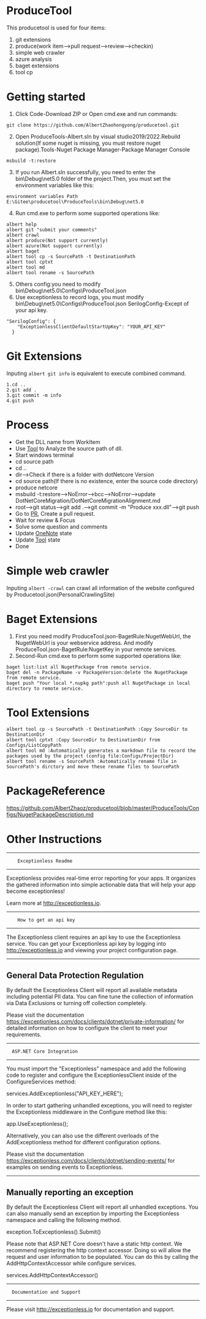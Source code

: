# ProduceTool

This producetool is used for four items:

1. git extensions
2. produce(work item-->pull request-->review-->checkin)
3. simple web crawler
4. azure analysis
5. baget extensions
6. tool cp

# Getting started

1. Click Code-Download ZIP or Open cmd.exe and run commands:

```
git clone https://github.com/AlbertZhaohongyong/producetool.git
```

2. Open ProduceTools-Albert.sln by visual studio2019/2022.Rebuild solution(If some nuget is missing, you must restore nuget package).Tools-Nuget Package Manager-Package Manager Console

```
msbuild -t:restore
```

3. If you run Albert.sln successfully, you need to enter the bin\Debug\net5.0 folder of the project.Then, you must set the environment variables like this:

```
environment variables Path E:\Gitee\producetool\ProduceTools\bin\Debug\net5.0
```

4. Run cmd.exe to perform some supported operations like:

```
albert help
albert git "submit your comments"
albert crawl
albert produce(Not support currently)
albert azure(Not support currently)
albert baget
albert tool cp -s SourcePath -t DestinationPath
albert tool cptxt
albert tool md
albert tool rename -s SourcePath
```

5. Others config:you need to modify bin\Debug\net5.0\Configs\ProduceTool.json
6. Use exceptionless to record logs, you must modify bin\Debug\net5.0\Configs\ProduceTool.json SerilogConfig-Except of your api key.

```
"SerilogConfig": {
    "ExceptionlessClientDefaultStartUpKey": "YOUR_API_KEY"
  }
```

# Git Extensions

Inputing ``albert git info`` is equivalent to execute combined command.

```
1.cd ..
2.git add .
3.git commit -m info
4.git push
```

# Process

- Get the DLL name from WorkItem
- Use [Tool](http://10.158.22.18/#/QueryAssemblyDetail) to Analyze the source path of dll.
- Start windows terminal
- cd source path
- cd ..
- dir-->Check if there is a folder with dotNetcore Version
- cd source path(If there is no existence, enter the source code directory)
- produce netcore
- msbuild -t:restore-->NoError-->bcc-->NoError-->update DotNetCoreMigration/DotNetCoreMigrationAlignment.md
- root-->git status-->git add .-->git commit -m "Produce xxx.dll"-->git push
- Go to [PR](https://o365exchange.visualstudio.com/O365%20Core/_workitems/edit/1780212/), Create a pull request.
- Wait for review & Focus
- Solve some question and comments
- Update [OneNote](https://microsoftapc-my.sharepoint.com/:o:/r/personal/v-texu_microsoft_com/_layouts/15/Doc.aspx?sourcedoc=%7Bd42fa092-9b22-4fb3-b194-0176df355d83%7D&action=edit&wd=target(Produce.one%7CD63373F8-D85E-4ACB-A1AD-F7EF27486E29%2FMapiHttp%20Produce%20for%202021-Aug-Sprint8%7Cee2ac6c6-8a84-428e-a45b-08d143a646d5%2F)) state
- Update [Tool](http://10.158.22.18/#/QueryAssemblyDetail) state
- Done

# Simple web crawler

Inputing ``albert -crawl`` can crawl all information of the website configured by Producetool.json(PersonalCrawlingSite)

# Baget Extensions
1. First you need modify ProduceTool.json-BagetRule:NugetWebUrl, the NugetWebUrl is your webservice address. And modify ProduceTool.json-BagetRule:NugetKey in your remote services.
2. Second-Run cmd.exe to perform some supported operations like:
```
baget list:list all NugetPackage from remote service.
baget del -n PackageName -v PackageVersion:delete the NugetPackage from remote service.
baget push "Your local *.nupkg path":push all NugetPackage in local directory to remote service.
```

# Tool Extensions
```
albert tool cp -s SourcePath -t DestinationPath :Copy SourceDir to DestinationDir
albert tool cptxt :Copy SourceDir to DestinationDir from Configs/ListCopyPath
albert tool md :Automatically generates a markdown file to record the packages used by the project (config file:Configs/ProjectDir)  
albert tool rename -s SourcePath :Automatically rename file in SourcePath's dirctory and move these rename files to SourcePath   
```

# PackageReference

https://github.com/AlbertZhaoz/producetool/blob/master/ProduceTools/Configs/NugetPackageDescription.md

# Other Instructions

---

```
    Exceptionless Readme
```

---

Exceptionless provides real-time error reporting for your apps. It organizes the
gathered information into simple actionable data that will help your app become
exceptionless!

Learn more at http://exceptionless.io.

---

```
    How to get an api key
```

---

The Exceptionless client requires an api key to use the Exceptionless service.
You can get your Exceptionless api key by logging into http://exceptionless.io
and viewing your project configuration page.

---

General Data Protection Regulation
----------------------------------

By default the Exceptionless Client will report all available metadata including potential PII data.
You can fine tune the collection of information via Data Exclusions or turning off collection completely.

Please visit the documentation https://exceptionless.com/docs/clients/dotnet/private-information/
for detailed information on how to configure the client to meet your requirements.

---

```
  ASP.NET Core Integration
```

---

You must import the "Exceptionless" namespace and add the following code to register and configure
the ExceptionlessClient inside of the ConfigureServices method:

services.AddExceptionless("API_KEY_HERE");

In order to start gathering unhandled exceptions, you will need to register the Exceptionless
middleware in the Configure method like this:

app.UseExceptionless();

Alternatively, you can also use the different overloads of the AddExceptionless method
for different configuration options.

Please visit the documentation https://exceptionless.com/docs/clients/dotnet/sending-events/
for examples on sending events to Exceptionless.

---

Manually reporting an exception
-------------------------------

By default the Exceptionless Client will report all unhandled exceptions. You can
also manually send an exception by importing the Exceptionless namespace and calling
the following method.

exception.ToExceptionless().Submit()

Please note that ASP.NET Core doesn't have a static http context. We recommend registering
the http context accessor. Doing so will allow the request and user information to be populated.
You can do this by calling the AddHttpContextAccessor while configure services.

services.AddHttpContextAccessor()

---

```
  Documentation and Support
```

---

Please visit http://exceptionless.io for documentation and support.
